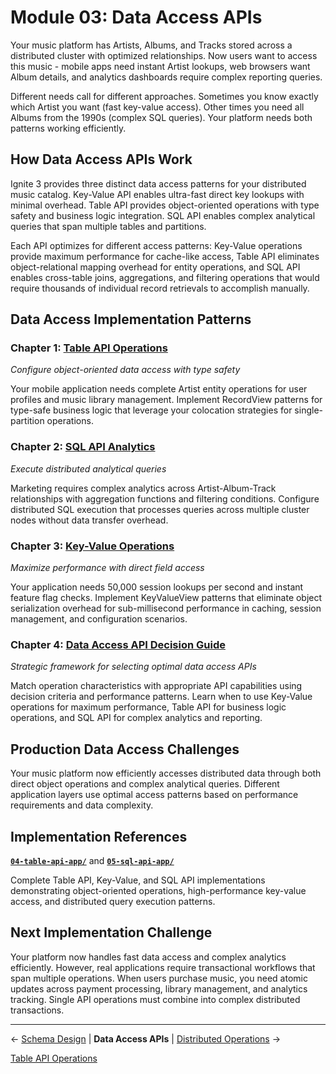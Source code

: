 <!--
Licensed under Creative Commons Attribution-NonCommercial-ShareAlike 4.0 International (CC BY-NC-SA 4.0)
SPDX-License-Identifier: CC-BY-NC-SA-4.0
For full license text, see LICENSE-CC-BY-NC-SA-4.0
-->

# Module 03: Data Access APIs

Your music platform has Artists, Albums, and Tracks stored across a distributed cluster with optimized relationships. Now users want to access this music - mobile apps need instant Artist lookups, web browsers want Album details, and analytics dashboards require complex reporting queries.

Different needs call for different approaches. Sometimes you know exactly which Artist you want (fast key-value access). Other times you need all Albums from the 1990s (complex SQL queries). Your platform needs both patterns working efficiently.

## How Data Access APIs Work

Ignite 3 provides three distinct data access patterns for your distributed music catalog. Key-Value API enables ultra-fast direct key lookups with minimal overhead. Table API provides object-oriented operations with type safety and business logic integration. SQL API enables complex analytical queries that span multiple tables and partitions.

Each API optimizes for different access patterns: Key-Value operations provide maximum performance for cache-like access, Table API eliminates object-relational mapping overhead for entity operations, and SQL API enables cross-table joins, aggregations, and filtering operations that would require thousands of individual record retrievals to accomplish manually.

## Data Access Implementation Patterns

### Chapter 1: [Table API Operations](./01-table-api-operations.md)

*Configure object-oriented data access with type safety*

Your mobile application needs complete Artist entity operations for user profiles and music library management. Implement RecordView patterns for type-safe business logic that leverage your colocation strategies for single-partition operations.

### Chapter 2: [SQL API Analytics](./02-sql-api-analytics.md)

*Execute distributed analytical queries*

Marketing requires complex analytics across Artist-Album-Track relationships with aggregation functions and filtering conditions. Configure distributed SQL execution that processes queries across multiple cluster nodes without data transfer overhead.

### Chapter 3: [Key-Value Operations](./03-key-value-operations.md)

*Maximize performance with direct field access*

Your application needs 50,000 session lookups per second and instant feature flag checks. Implement KeyValueView patterns that eliminate object serialization overhead for sub-millisecond performance in caching, session management, and configuration scenarios.

### Chapter 4: [Data Access API Decision Guide](./04-api-decision-guide.md)

*Strategic framework for selecting optimal data access APIs*

Match operation characteristics with appropriate API capabilities using decision criteria and performance patterns. Learn when to use Key-Value operations for maximum performance, Table API for business logic operations, and SQL API for complex analytics and reporting.

## Production Data Access Challenges

Your music platform now efficiently accesses distributed data through both direct object operations and complex analytical queries. Different application layers use optimal access patterns based on performance requirements and data complexity.

## Implementation References

**[`04-table-api-app/`](../../ignite3-reference-apps/04-table-api-app/)** and **[`05-sql-api-app/`](../../ignite3-reference-apps/05-sql-api-app/)**

Complete Table API, Key-Value, and SQL API implementations demonstrating object-oriented operations, high-performance key-value access, and distributed query execution patterns.

## Next Implementation Challenge

Your platform now handles fast data access and complex analytics efficiently. However, real applications require transactional workflows that span multiple operations. When users purchase music, you need atomic updates across payment processing, library management, and analytics tracking. Single API operations must combine into complex distributed transactions.

---

← [Schema Design](../02-schema-design/) | **Data Access APIs** | [Distributed Operations](../04-distributed-operations/) →

[Table API Operations](./01-table-api-operations.md)
